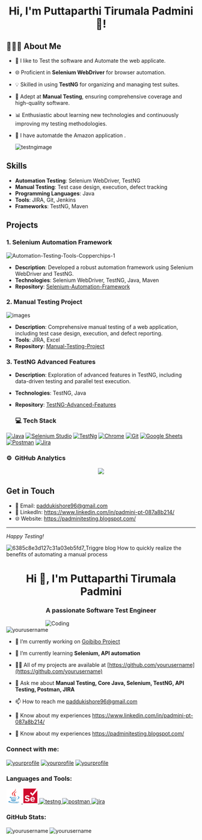
 <h1 align="center">
Hi, I'm Puttaparthi Tirumala Padmini 👋!                          


## 👨🏻‍💻 About Me
    
- 🌟 I like to Test the software and Automate the web applicate.
- 🌐 Proficient in **Selenium WebDriver** for browser automation.
- 💡 Skilled in using **TestNG** for organizing and managing test suites.
- 🧪 Adept at **Manual Testing**, ensuring comprehensive coverage and high-quality software.
- 📊 Enthusiastic about learning new technologies and continuously improving my testing methodologies.
- 🌟 I have automatde the Amazon application .

  ![testngimage](https://github.com/pt1996/padmini9698/assets/32099495/b5e80483-8493-4e55-843b-1426f768fc61)

## Skills

- **Automation Testing**: Selenium WebDriver, TestNG
- **Manual Testing**: Test case design, execution, defect tracking
- **Programming Languages**: Java
- **Tools**: JIRA, Git, Jenkins
- **Frameworks**: TestNG, Maven

## Projects

### 1. Selenium Automation Framework

![Automation-Testing-Tools-Copperchips-1](https://github.com/pt1996/Puttaparthi-Tirumala-Padmini/assets/32099495/1913cf52-a340-4314-87ce-4a6c70ea03ae)



- **Description**: Developed a robust automation framework using Selenium WebDriver and TestNG.
- **Technologies**: Selenium WebDriver, TestNG, Java, Maven
- **Repository**: [Selenium-Automation-Framework](https://github.com/yourusername/selenium-automation-framework)

### 2. Manual Testing Project


![images](https://github.com/pt1996/Puttaparthi-Tirumala-Padmini/assets/32099495/122c6065-8580-47bf-bce6-56b343c23d05)


- **Description**: Comprehensive manual testing of a web application, including test case design, execution, and defect reporting.
- **Tools**: JIRA, Excel
- **Repository**: [Manual-Testing-Project](https://github.com/yourusername/manual-testing-project)

### 3. TestNG Advanced Features



- **Description**: Exploration of advanced features in TestNG, including data-driven testing and parallel test execution.
- **Technologies**: TestNG, Java
- **Repository**: [TestNG-Advanced-Features](https://github.com/yourusername/testng-advanced-features)

   ### 💻 Tech Stack

<p>
    <a href="#"><img alt="Java" src="https://img.shields.io/badge/java%20-%23FF0000.svg?logo=java&logoColor=white"></a>
    <a href="#"><img alt="Selenium Studio" src="https://img.shields.io/badge/Android%20Studio-008678.svg?logo=android-studio&logoColor=white"></a>
    <a href="#"><img alt="TestNg" src="https://img.shields.io/badge/testng-3DDC84?logo=testng&logoColor=white"></a>
    <a href="#"><img alt="Chrome" src="https://img.shields.io/badge/Chrome-3DDC84?logo=google-chrome&logoColor=white"></a>
    <a href="#"><img alt="Git" src="https://img.shields.io/badge/Git%20-%23F05033.svg?logo=git&logoColor=white"></a>
    <a href="#"><img alt="Google Sheets" src="https://img.shields.io/badge/Google%20Sheets%20-%2334A853.svg?logo=google%20sheets&logoColor=white"></a>
    <a href="#"><img alt="Postman" src="https://img.shields.io/badge/Postman-FF6C37?logo=postman&logoColor=white"></a>
    <a href="#"><img alt="Jira" src="https://img.shields.io/badge/-Jira-FE7A16?logo=jira&logoColor=white"></a>
   
</p>

### ⚙️ &nbsp;GitHub Analytics

<p align="center">
<a href="https://github.com/Pallavi439">
  <img height="180em" src="https://github-readme-stats-eight-theta.vercel.app/api?username=Pallavi439&show_icons=true&theme=algolia&include_all_commits=true&count_private=true"/>
</a>
</p>

## Get in Touch

- 📧 Email: paddukishore96@gmail.com
- 💼 LinkedIn: https://www.linkedin.com/in/padmini-pt-087a8b214/
- 🌐 Website: https://padminitesting.blogspot.com/


---

*Happy Testing!*

![6385c8e3d127c31a03eb5fd7_Triggre blog How to quickly realize the benefits of automating a manual process](https://github.com/pt1996/Puttaparthi-Tirumala-Padmini/assets/32099495/2d644458-f629-4b6c-a7bd-756369dfe4ab)


<h1 align="center">Hi 👋, I'm Puttaparthi Tirumala Padmini</h1>
<h3 align="center">A passionate Software Test Engineer</h3>

<img align="right" alt="Coding" width="400" src="https://user-images.githubusercontent.com/59734313/157189039-c09b3e38-9f42-42c0-ab54-14f1574190a7.gif">

<p align="left"> <img src="https://komarev.com/ghpvc/?username=yourusername&label=Profile%20views&color=0e75b6&style=flat" alt="yourusername" /> </p>

- 🔭 I’m currently working on [Goibibo Project](https://github.com/yourusername/projectname)

- 🌱 I’m currently learning **Selenium, API automation**

- 👨‍💻 All of my projects are available at [https://github.com/yourusername](https://github.com/yourusername)

- 💬 Ask me about **Manual Testing, Core Java, Selenium, TestNG, API Testing, Postman, JIRA**

- 📫 How to reach me paddukishore96@gmail.com

- 📄 Know about my experiences https://www.linkedin.com/in/padmini-pt-087a8b214/
- 📄 Know about my experiences https://padminitesting.blogspot.com/

<h3 align="left">Connect with me:</h3>
<p align="left">
<a href="https://linkedin.com/in/yourprofile" target="blank"><img align="center" src="https://cdn.jsdelivr.net/npm/simple-icons@v3/icons/linkedin.svg" alt="yourprofile" height="30" width="40" /></a>
<a href="https://www.facebook.com/profile.php?id=100009236369703" target="blank"><img align="center" src="https://cdn.jsdelivr.net/npm/simple-icons@v3/icons/facebook.svg" alt="yourprofile" height="30" width="40" /></a>
<a href="https://www.instagram.com/padmini.tirumala/" target="blank"><img align="center" src="https://cdn.jsdelivr.net/npm/simple-icons@v3/icons/instagram.svg" alt="yourprofile" height="30" width="40" /></a>
</p>

<h3 align="left">Languages and Tools:</h3>
<p align="left"> 
  <a href="https://www.java.com" target="_blank"> 
    <img src="https://raw.githubusercontent.com/devicons/devicon/master/icons/java/java-original.svg" alt="java" width="40" height="40"/> 
  </a> 
  <a href="https://www.selenium.dev" target="_blank"> 
    <img src="https://raw.githubusercontent.com/devicons/devicon/master/icons/selenium/selenium-original.svg" alt="selenium" width="40" height="40"/> 
  </a> 
  <a href="https://testng.org/doc/" target="_blank"> 
    <img src="https://avatars.githubusercontent.com/u/1579476?s=200&v=4" alt="testng" width="40" height="40"/> 
  </a>
  <a href="https://www.postman.com/" target="_blank"> 
    <img src="https://www.vectorlogo.zone/logos/getpostman/getpostman-icon.svg" alt="postman" width="40" height="40"/> 
  </a> 
  <a href="https://www.atlassian.com/software/jira" target="_blank"> 
    <img src="https://avatars.githubusercontent.com/u/24799039?s=200&v=4" alt="jira" width="40" height="40"/> 
  </a> 
</p>

<h3 align="left">GitHub Stats:</h3>
<p align="left">
  <img align="center" src="https://github-readme-stats.vercel.app/api?username=yourusername&show_icons=true&locale=en" alt="yourusername" />
  <img align="center" src="https://github-readme-streak-stats.herokuapp.com/?user=yourusername&" alt="yourusername" />
</p>





